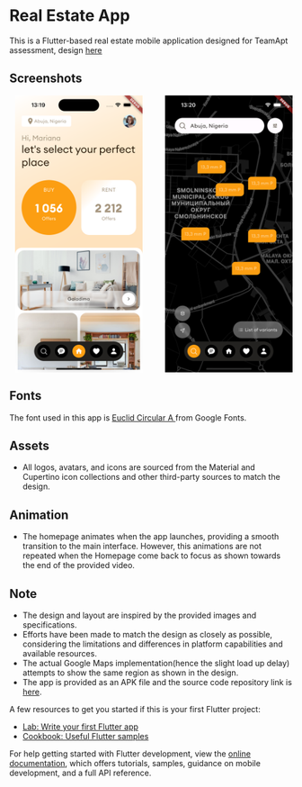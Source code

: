 # Real Estate App

This is a Flutter-based real estate mobile application designed for TeamApt assessment,
design [here](https://dribbble.com/shots/23780608-Real-Estate-App)

## Screenshots



<div style="display: flex; flex-wrap: wrap; justify-content: space-between;">
  <img src="screenshots/screenshot1.png" alt="Screenshot 1" style="margin: 0 10px; width: 45%;">
  <img src="screenshots/screenshot2.png" alt="Screenshot 2" style="width:45%;">
</div>


## Fonts

The font used in this app is [Euclid Circular A ](https://www.cdnfonts.com/euclid-circular-a.font) from Google Fonts.

## Assets

- All logos, avatars, and icons are sourced from the Material and Cupertino icon collections and other third-party sources to match the design.

## Animation

- The homepage animates when the app launches, providing a smooth transition to the main interface. However, this animations are not repeated when the Homepage come back to focus as shown towards the end of the provided video.

## Note

- The design and layout are inspired by the provided images and specifications.
- Efforts have been made to match the design as closely as possible, considering the limitations and differences in platform capabilities and available resources.
- The actual Google Maps implementation(hence the slight load up delay) attempts to show the same region as shown in the design.
- The app is provided as an APK file and the source code repository link is [here](https://github.com/Tamunorth/real-estate-dribble-recreation).



A few resources to get you started if this is your first Flutter project:

- [Lab: Write your first Flutter app](https://docs.flutter.dev/get-started/codelab)
- [Cookbook: Useful Flutter samples](https://docs.flutter.dev/cookbook)

For help getting started with Flutter development, view the
[online documentation](https://docs.flutter.dev/), which offers tutorials,
samples, guidance on mobile development, and a full API reference.

